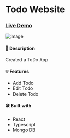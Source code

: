 # Todo Website

### [Live Demo](https://padma-todo-react-app.netlify.app/)
![image](https://github.com/padmavathimanoharan/todo-frontend/assets/126838291/611ab27d-1863-4010-8375-6f410f02948c)

#### 📝 Description
Created a ToDo App

#### 💡 Features
* Add Todo
* Edit Todo
* Delete Todo

#### 🛠️ Built with 
 * React 
 * Typescript
 * Mongo DB
